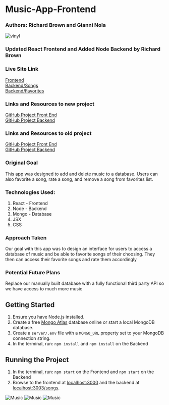 # Music-App-Frontend
### Authors: Richard Brown and Gianni Nola

![vinyl](https://user-images.githubusercontent.com/53094729/233312182-baae91bc-7ee7-44e2-b13c-eca822721fea.gif)

### Updated React Frontend and Added Node Backend by Richard Brown

### Live Site Link
<a href="https://musicapp-3xgy.onrender.com/">Frontend</a><br>
<a href="https://music-8w2a.onrender.com/songs">Backend/Songs</a><br>
<a href="https://music-8w2a.onrender.com/favorites">Backend/Favorites</a>

### Links and Resources to new project
<a href="https://github.com/rbrown29/Music-App-Frontend">GitHub Project Front End</a><br>
<a href="https://github.com/rbrown29/Music-App-Backend">GitHub Project Backend</a>

### Links and Resources to old project
<a href="https://github.com/rbrown29/React-MusicApp/">GitHub Project Front End</a><br>
<a href="https://github.com/rbrown29/MusicApp">GitHub Project Backend</a>

### Original Goal
<p>This app was designed to add and delete music to a database. Users can also favorite a song, rate a song, and remove a song from favorites list.</p>

### Technologies Used:
1. React - Frontend
2. Node - Backend
3. Mongo - Database
4. JSX
5. CSS

### Approach Taken
<p>Our goal with this app was to design an interface for users to access a database of music and be able to favorite songs of their choosing. They then can access their favorite songs and rate them accordingly</p>

### Potential Future Plans
<p> Replace our manually built database with a fully functional third party API so we have access to much more music</p>

## Getting Started

1. Ensure you have Node.js installed.
2. Create a free [Mongo Atlas](https://www.mongodb.com/atlas/database) database online or start a local MongoDB database.
3. Create a `server/.env` file with a `MONGO_URL` property set to your MongoDB connection string.
4. In the terminal, run: `npm install` and `npm install` on the Backend

## Running the Project

1. In the terminal, run: `npm start` on the Frontend and `npm start` on the Backend
2. Browse to the frontend at [localhost:3000](http://localhost:3000) and the backend at [localhost:3003/songs](http://localhost:3003/songs).

![Music](/Cover1.png?raw=true{:height="50px"width="50px"})
![Music](/cover2.png?raw=true{:height="50px"width="50px"})
![Music](/cover3.png?raw=true{:height="50px"width="50px"})
